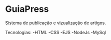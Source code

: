 # GuiaPress

Sistema de publicação e vizualização de artigos.

Tecnologias:
-HTML
-CSS
-EJS
-NodeJs
-MySql
